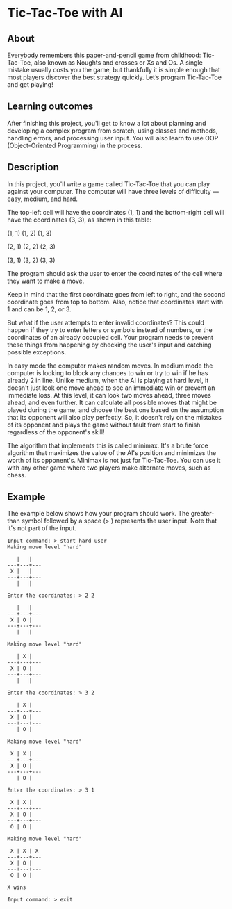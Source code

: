 # Tic-Tac-Toe with AI

## About
Everybody remembers this paper-and-pencil game from childhood: Tic-Tac-Toe, also known as Noughts and crosses or Xs and Os. A single mistake usually costs you the game, but thankfully it is simple enough that most players discover the best strategy quickly. Let’s program Tic-Tac-Toe and get playing!
## Learning outcomes
After finishing this project, you'll get to know a lot about planning and developing a complex program from scratch, using classes and methods, handling errors, and processing user input. You will also learn to use OOP (Object-Oriented Programming) in the process.

## Description
In this project, you'll write a game called Tic-Tac-Toe that you can play against your computer. The computer will have three levels of difficulty — easy, medium, and hard.

The top-left cell will have the coordinates (1, 1) and the bottom-right cell will have the coordinates (3, 3), as shown in this table:

(1, 1) (1, 2) (1, 3)

(2, 1) (2, 2) (2, 3)

(3, 1) (3, 2) (3, 3)


The program should ask the user to enter the coordinates of the cell where they want to make a move.

Keep in mind that the first coordinate goes from left to right, and the second coordinate goes from top to bottom. Also, notice that coordinates start with 1 and can be 1, 2, or 3.

But what if the user attempts to enter invalid coordinates? This could happen if they try to enter letters or symbols instead of numbers, or the coordinates of an already occupied cell. Your program needs to prevent these things from happening by checking the user's input and catching possible exceptions.

In easy mode the computer makes random moves. In medium mode the computer is looking to block any chances to win or try to win if he has already 2 in line. Unlike medium, when the AI is playing at hard level, it doesn't just look one move ahead to see an immediate win or prevent an immediate loss. At this level, it can look two moves ahead, three moves ahead, and even further. It can calculate all possible moves that might be played during the game, and choose the best one based on the assumption that its opponent will also play perfectly. So, it doesn't rely on the mistakes of its opponent and plays the game without fault from start to finish regardless of the opponent's skill!

The algorithm that implements this is called minimax. It's a brute force algorithm that maximizes the value of the AI's position and minimizes the worth of its opponent's. Minimax is not just for Tic-Tac-Toe. You can use it with any other game where two players make alternate moves, such as chess.

## Example
The example below shows how your program should work.
The greater-than symbol followed by a space (> ) represents the user input. Note that it's not part of the input.

```
Input command: > start hard user
Making move level "hard"

   |   |  
---+---+---
 X |   |  
---+---+---
   |   |  

Enter the coordinates: > 2 2

   |   |  
---+---+---
 X | O |  
---+---+---
   |   |  

Making move level "hard"

   | X | 
---+---+---
 X | O |  
---+---+---
   |   |  

Enter the coordinates: > 3 2

   | X | 
---+---+---
 X | O |  
---+---+---
   | O |  

Making move level "hard"

 X | X | 
---+---+---
 X | O |  
---+---+---
   | O |  

Enter the coordinates: > 3 1

 X | X | 
---+---+---
 X | O |  
---+---+---
 O | O |  

Making move level "hard"

 X | X | X
---+---+---
 X | O |  
---+---+---
 O | O |  

X wins

Input command: > exit
```
